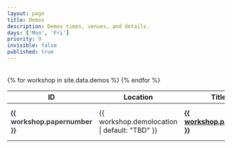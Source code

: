 ```yaml
---
layout: page
title: Demos
description: Demos times, venues, and details.
days: ['Mon', 'Fri']
priority: 9
invisible: false
published: true
---
```



<div style="display: block; width: 100%; height: 20px;"></div>

<table class="table table-striped table-workshop">
    <thead>
        <tr>
            <th width="5%" align="center">ID</th>
            <th width="15%">Location</th>
            <th width="40%">Title</th>
            <!-- <th width="20%">Website</th> -->
            <th width="15%">Day</th>
            <th width="15%">Time</th>
        </tr>
    </thead>
    <tbody>
        {% for workshop in site.data.demos %}
        <tr>
            <td><span style="font-weight:bold; color: #3a3946;"> {{ workshop.papernumber }} </span></td>
            <td>{{ workshop.demolocation | default: "TBD" }}</td>
            <td>
                <a href="{{ workshop.link }}">
                    <strong>{{ workshop.papertitle }}</strong>
                </a>
            </td>
            <!-- <td>{{ workshop.papertitle }}</td> -->
            <!-- <td style="word-break: break-all;">
                <a href="{{ workshop.link }}">
                    {{ workshop.link }}
                </a>
            </td> -->
             <td>{{ workshop.demoday | default: "TBD"}}</td>
             <td>{{ workshop.time | default: "TBD" }}</td>
        </tr>
        {% endfor %}
    </tbody>
</table>

<span style="color:white; font-size:50px;">&nbsp;</span><br>

<!-- <div style="text-align: center;">
    <img alt="Lely" src="/2024/images/demos.png" style="width: 50%;" />
</div>


<span style="color:white; font-size:50px;">&nbsp;</span><br>
<span style="color:white; font-size:50px;">&nbsp;</span><br>
<span style="color:white; font-size:50px;">&nbsp;</span><br>
<span style="color:white; font-size:50px;">&nbsp;</span><br> -->


<!-- <script>
var coll = document.getElementsByClassName("collapsible");
var i;

for (i = 0; i < coll.length; i++) {
  coll[i].addEventListener("click", function() {
    this.classList.toggle("active");
    this.style.display = "none";
    var content = this.nextElementSibling;
    //if (content.style.display === "block") {
    //  content.style.display = "none";
    //} else {
    //  content.style.display = "block";
    //}
    var c = this.parentElement;
    c.innerHTML = content.innerHTML;
    });
}
</script> -->

